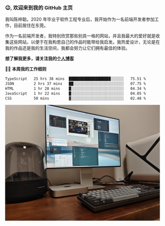 ### 😉, 欢迎来到我的 GitHub 主页

我叫陈梓聪。2020 年毕业于软件工程专业后，我开始作为一名前端开发者参加工作，目前居住在东莞。

作为一名前端开发者，我特别欣赏那些别具一格的网站，并且我最大的爱好就是收集这些网站，以便于在我构思自己的作品时能带给我启发。我热爱设计，无论是在我的作品还是我的生活空间，我都会努力让它们拥有最佳的体验。

**想了解我更多，请关注我的[个人博客](https://leoku.top)**

🧑‍💻 **本周我的工作细则**
<!--START_SECTION:waka-->
```text
TypeScript   25 hrs 38 mins  ███████████████████░░░░░░   75.51 % 
JSON         2 hrs 37 mins   ██░░░░░░░░░░░░░░░░░░░░░░░   07.75 % 
HTML         1 hr 28 mins    █░░░░░░░░░░░░░░░░░░░░░░░░   04.34 % 
JavaScript   1 hr 22 mins    █░░░░░░░░░░░░░░░░░░░░░░░░   04.05 % 
CSS          50 mins         ▓░░░░░░░░░░░░░░░░░░░░░░░░   02.48 % 
```
<!--END_SECTION:waka-->

![desktop](./mine.jpg)
